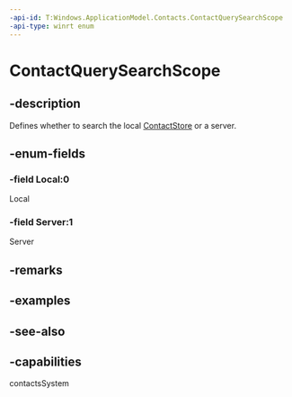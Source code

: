 ```yaml
---
-api-id: T:Windows.ApplicationModel.Contacts.ContactQuerySearchScope
-api-type: winrt enum
---
```


<!-- Enumeration syntax
public enum Windows.ApplicationModel.Contacts.ContactQuerySearchScope : int
-->

# ContactQuerySearchScope

## -description
Defines whether to search the local [ContactStore](contactstore.md) or a server.

## -enum-fields
### -field Local:0
Local

### -field Server:1
Server


## -remarks

## -examples

## -see-also
## -capabilities
contactsSystem
